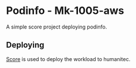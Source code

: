 # Podinfo - Mk-1005-aws

A simple score project deploying podinfo.

## Deploying

[Score](https://score.dev/) is used to deploy the workload to humanitec.
